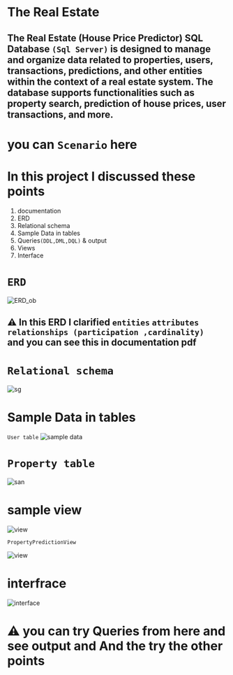 # The Real Estate
## The Real Estate (House Price Predictor) SQL Database `(Sql Server)` is designed to manage and organize data related to properties, users, transactions, predictions, and other entities within the context of a real estate system. The database supports functionalities such as property search, prediction of house prices, user transactions, and more. 
# you can `Scenario` here 
# In this project I discussed these points  
1. documentation
2. ERD
3. Relational schema
4. Sample Data in tables
5. Queries`(DDL,DML,DQL)` & output
6. Views
7. Interface


#  `ERD`
![ERD_ob](https://github.com/AhemdMahmoud/From-Problem-To-Product/assets/109467491/0c3e465e-3375-4d96-b0b5-edb90133ff6c)
## ⚠ In this ERD I clarified `entities` `attributes` `relationships (participation ,cardinality) ` and you can see this in documentation pdf 
# `Relational schema`
![sg](https://github.com/AhemdMahmoud/From-Problem-To-Product/assets/109467491/80ffa9cb-c2d1-4a49-8ec8-dc160398ce83)  

# Sample Data in tables 
`User table`
![sample data](https://github.com/AhemdMahmoud/From-Problem-To-Product/assets/109467491/6d987dfd-66d4-4e10-8bfa-280abfedc60a)
 
# `Property table`
![san](https://github.com/AhemdMahmoud/From-Problem-To-Product/assets/109467491/18800ce7-972c-407e-ae53-bb53d1ab2c97)

# sample view 
![view](https://github.com/AhemdMahmoud/From-Problem-To-Product/assets/109467491/b8611ffd-3aae-4ca2-b104-f92eb614847e)

`PropertyPredictionView `

![view](https://github.com/AhemdMahmoud/From-Problem-To-Product/assets/109467491/9b14f1ff-e7d3-43ae-93db-0be5aedbbaf8) 

# interfrace
![interface](https://github.com/AhemdMahmoud/From-Problem-To-Product/assets/109467491/94c3a43a-afe1-49ea-8f16-3b11a0df7e84)



# ⚠ you can try Queries from here and see output   and And the  try the other points 






